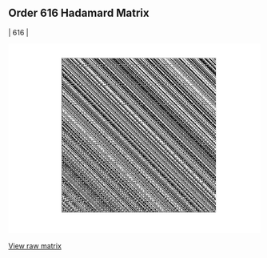 ## Order 616 Hadamard Matrix

| 616 |

<img src="616.png" class="img-responsive" alt=""> 

[View raw matrix](order616.txt)
